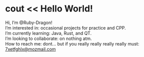# cout << Hello World!

Hi, I’m @Ruby-Dragon!\
I’m interested in: occasional projects for practice and CPP.\
I’m currently learning: Java, Rust, and QT.\
I’m looking to collaborate: on nothing atm.\
How to reach me: dont... but if you really really really really must: 7xetfghlx@mozmail.com
